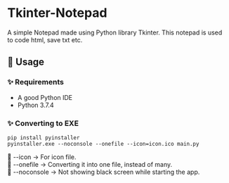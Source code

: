# Tkinter-Notepad

A simple Notepad made using Python library Tkinter. This notepad is used to code html, save txt etc.

## 🌟 Usage

### ✨ Requirements
- A good Python IDE
- Python 3.7.4

### ✨ Converting to EXE
```
pip install pyinstaller
pyinstaller.exe --noconsole --onefile --icon=icon.ico main.py
```

💫 --icon -> For icon file. <br />
💫 --onefile -> Converting it into one file, instead of many. <br />
💫 --noconsole -> Not showing black screen while starting the app. <br />

